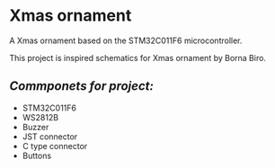 # Xmas ornament
A Xmas ornament based on the STM32C011F6 microcontroller.

This project is inspired schematics for Xmas ornament by Borna Biro.

## ***Commponets for project:***
-  STM32C011F6
-  WS2812B
-  Buzzer
-  JST connector
-  C type connector
-  Buttons


  
